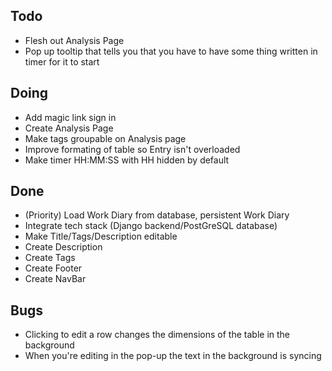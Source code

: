 ## Todo 
- Flesh out Analysis Page
- Pop up tooltip that tells you that you have to have some thing written in timer for it to start

## Doing
- Add magic link sign in
- Create Analysis Page
- Make tags groupable on Analysis page
- Improve formating of table so Entry isn't overloaded
- Make timer HH:MM:SS with HH hidden by default

## Done
- (Priority) Load Work Diary from database, persistent Work Diary
- Integrate tech stack (Django backend/PostGreSQL database)
- Make Title/Tags/Description editable
- Create Description
- Create Tags
- Create Footer
- Create NavBar
  
## Bugs
- Clicking to edit a row changes the dimensions of the table in the background
- When you're editing in the pop-up the text in the background is syncing